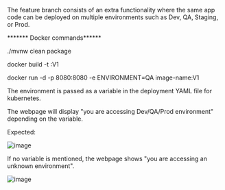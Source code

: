 The feature branch consists of an extra functionality where the same app code can be deployed on multiple environments such as Dev, QA, Staging, or Prod. 


******* Docker commands******

./mvnw clean package

docker build -t <image-name>:V1

docker run -d -p 8080:8080 -e ENVIRONMENT=QA image-name:V1

The environment is passed as a variable in the deployment YAML file for kubernetes.

The webpage will display "you are accessing Dev/QA/Prod environment" depending on the variable. 

Expected:

![image](https://github.com/sahithyav9/Java-Springboot/assets/61227588/0e86508a-dc73-410c-8d9d-d48ba8d11914)


If no variable is mentioned, the webpage shows "you are accessing an unknown environment".

![image](https://github.com/sahithyav9/Java-Springboot/assets/61227588/d73aad8f-b470-473d-8a3e-bc61f88227af)

